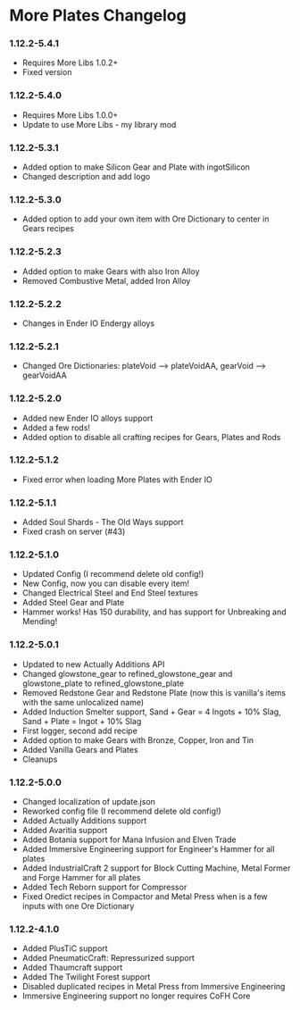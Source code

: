 # More Plates Changelog

### 1.12.2-5.4.1
- Requires More Libs 1.0.2+
- Fixed version

### 1.12.2-5.4.0
- Requires More Libs 1.0.0+
- Update to use More Libs - my library mod

### 1.12.2-5.3.1
- Added option to make Silicon Gear and Plate with ingotSilicon
- Changed description and add logo

### 1.12.2-5.3.0
- Added option to add your own item with Ore Dictionary to center in Gears recipes

### 1.12.2-5.2.3
- Added option to make Gears with also Iron Alloy
- Removed Combustive Metal, added Iron Alloy

### 1.12.2-5.2.2
- Changes in Ender IO Endergy alloys

### 1.12.2-5.2.1
- Changed Ore Dictionaries: plateVoid --> plateVoidAA, gearVoid --> gearVoidAA

### 1.12.2-5.2.0
- Added new Ender IO alloys support
- Added a few rods!
- Added option to disable all crafting recipes for Gears, Plates and Rods

### 1.12.2-5.1.2
- Fixed error when loading More Plates with Ender IO

### 1.12.2-5.1.1
- Added Soul Shards - The Old Ways support
- Fixed crash on server (#43)

### 1.12.2-5.1.0
- Updated Config (I recommend delete old config!)
- New Config, now you can disable every item!
- Changed Electrical Steel and End Steel textures
- Added Steel Gear and Plate
- Hammer works! Has 150 durability, and has support for Unbreaking and Mending!

### 1.12.2-5.0.1
- Updated to new Actually Additions API
- Changed glowstone_gear to refined_glowstone_gear and glowstone_plate to refined_glowstone_plate
- Removed Redstone Gear and Redstone Plate (now this is vanilla's items with the same unlocalized name)
- Added Induction Smelter support, Sand + Gear = 4 Ingots + 10% Slag, Sand + Plate = Ingot + 10% Slag
- First logger, second add recipe
- Added option to make Gears with Bronze, Copper, Iron and Tin
- Added Vanilla Gears and Plates
- Cleanups

### 1.12.2-5.0.0
- Changed localization of update.json
- Reworked config file (I recommend delete old config!)
- Added Actually Additions support
- Added Avaritia support
- Added Botania support for Mana Infusion and Elven Trade
- Added Immersive Engineering support for Engineer's Hammer for all plates
- Added IndustrialCraft 2 support for Block Cutting Machine, Metal Former and Forge Hammer for all plates
- Added Tech Reborn support for Compressor
- Fixed Oredict recipes in Compactor and Metal Press when is a few inputs with one Ore Dictionary

### 1.12.2-4.1.0
- Added PlusTiC support
- Added PneumaticCraft: Repressurized support
- Added Thaumcraft support
- Added The Twilight Forest support
- Disabled duplicated recipes in Metal Press from Immersive Engineering
- Immersive Engineering support no longer requires CoFH Core
